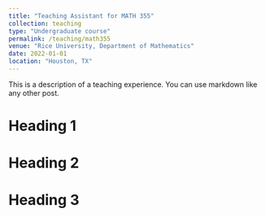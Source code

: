```yaml
---
title: "Teaching Assistant for MATH 355"
collection: teaching
type: "Undergraduate course"
permalink: /teaching/math355
venue: "Rice University, Department of Mathematics"
date: 2022-01-01
location: "Houston, TX"
---
```


This is a description of a teaching experience. You can use markdown like any other post.

Heading 1
======

Heading 2
======

Heading 3
======